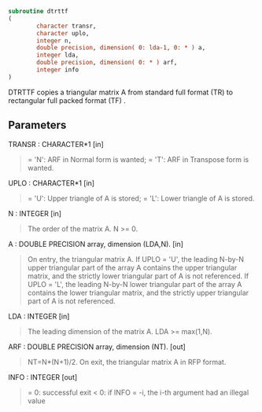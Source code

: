 ```fortran
subroutine dtrttf
(
        character transr,
        character uplo,
        integer n,
        double precision, dimension( 0: lda-1, 0: * ) a,
        integer lda,
        double precision, dimension( 0: * ) arf,
        integer info
)
```

DTRTTF copies a triangular matrix A from standard full format (TR)
to rectangular full packed format (TF) .

## Parameters
TRANSR : CHARACTER*1 [in]
> = 'N':  ARF in Normal form is wanted;
> = 'T':  ARF in Transpose form is wanted.

UPLO : CHARACTER*1 [in]
> = 'U':  Upper triangle of A is stored;
> = 'L':  Lower triangle of A is stored.

N : INTEGER [in]
> The order of the matrix A. N >= 0.

A : DOUBLE PRECISION array, dimension (LDA,N). [in]
> On entry, the triangular matrix A.  If UPLO = 'U', the
> leading N-by-N upper triangular part of the array A contains
> the upper triangular matrix, and the strictly lower
> triangular part of A is not referenced.  If UPLO = 'L', the
> leading N-by-N lower triangular part of the array A contains
> the lower triangular matrix, and the strictly upper
> triangular part of A is not referenced.

LDA : INTEGER [in]
> The leading dimension of the matrix A. LDA >= max(1,N).

ARF : DOUBLE PRECISION array, dimension (NT). [out]
> NT=N*(N+1)/2. On exit, the triangular matrix A in RFP format.

INFO : INTEGER [out]
> = 0:  successful exit
> < 0:  if INFO = -i, the i-th argument had an illegal value
